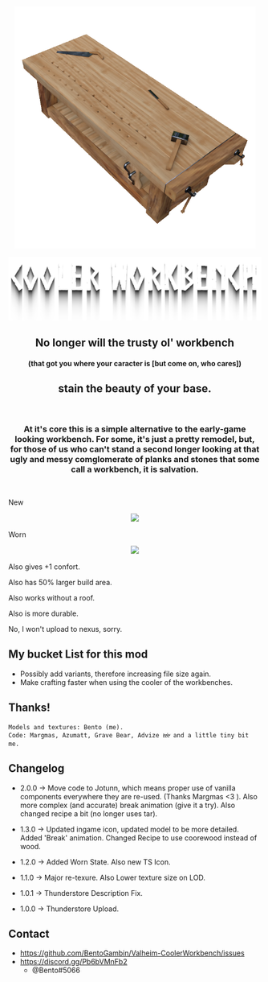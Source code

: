 
[<p align="center"> <img src="https://github.com/BentoGambin/Valheim-CoolerWorkbench/blob/main/Github/CWB.png?raw=true" />](https://github.com/BentoGambin/Valheim-CoolerWorkbench)


<p align="center"> <img src="https://github.com/BentoGambin/Valheim-CoolerWorkbench/blob/main/Github/Title.png?raw=true" />

<h2  align="center"> No longer will the trusty ol' workbench</h2><h4  align="center">(that got you where your caracter is [but come on, who cares])</h4><h2  align="center">stain the beauty of your base.</h2>
<br />

<h3 align="center"> At it's core this is a simple alternative to the early-game looking workbench. For some, it's just a pretty remodel, but, for those of us who can't stand a second longer looking at that ugly and messy comglomerate of planks and stones that some call a workbench, it is salvation.</h3>
<br />

New
<p align="center"> <img src="https://i.imgur.com/oZtwiBJ.png" />

Worn
<p align="center"> <img src="https://i.imgur.com/QNvWJ0j.png"/>


Also gives +1 confort.

Also has 50% larger build area.

Also works without a roof.

Also is more durable.

No, I won't upload to nexus, sorry.

## My bucket List for this mod

* Possibly add variants, therefore increasing file size again.
* Make crafting faster when using the cooler of the workbenches.

## Thanks!
    Models and textures: Bento (me).
    Code: Margmas, Azumatt, Grave Bear, Advize iͣzͩeͮ and a little tiny bit me.
## Changelog

* 2.0.0 -> Move code to Jotunn, which means proper use of vanilla components everywhere they are re-used. (Thanks Margmas <3 ). Also more complex (and accurate) break animation (give it a try). Also changed recipe a bit (no longer uses tar).

* 1.3.0 -> Updated ingame icon, updated model to be more detailed. Added 'Break' animation. Changed Recipe to use coorewood instead of wood.

* 1.2.0 -> Added Worn State. Also new TS Icon.

* 1.1.0 -> Major re-texure. Also Lower texture size on LOD.

* 1.0.1 -> Thunderstore Description Fix.

* 1.0.0 -> Thunderstore Upload.

## Contact
* https://github.com/BentoGambin/Valheim-CoolerWorkbench/issues
* https://discord.gg/Pb6bVMnFb2
    * @Bento#5066

